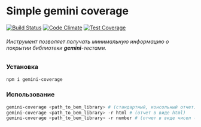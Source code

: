 # Simple gemini coverage

[![Build Status](https://travis-ci.org/bem/gemini-coverage.svg?branch=master)](https://travis-ci.org/bem/gemini-coverage)
[![Code Climate](https://codeclimate.com/github/bem/gemini-coverage/badges/gpa.svg)](https://codeclimate.com/github/bem/gemini-coverage)
[![Test Coverage](https://codeclimate.com/github/bem/gemini-coverage/badges/coverage.svg?rnd=9284)](https://codeclimate.com/github/bem/gemini-coverage)

###### Инструмент позволяет получать минимальную информацию о покрытии библиотеки **gemini**-тестами.

### Установка

```bash
npm i gemini-coverage
```
### Использование

```bash
gemini-coverage <path_to_bem_library> # (стандартный, консольный отчет)
gemini-coverage <path_to_bem_library> -r html # (отчет в виде html)
gemini-coverage <path_to_bem_library> -r number # (отчет в виде чисел - 3/5)
```
